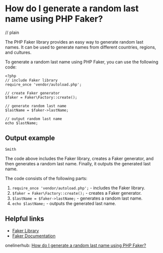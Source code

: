 # How do I generate a random last name using PHP Faker?
// plain

The PHP Faker library provides an easy way to generate random last names. It can be used to generate names from different countries, regions, and cultures.

To generate a random last name using PHP Faker, you can use the following code:

```
<?php
// include Faker library
require_once 'vendor/autoload.php';

// create Faker generator
$faker = Faker\Factory::create();

// generate random last name
$lastName = $faker->lastName;

// output random last name
echo $lastName;
```

## Output example

```
Smith
```

The code above includes the Faker library, creates a Faker generator, and then generates a random last name. Finally, it outputs the generated last name.

The code consists of the following parts:

1. `require_once 'vendor/autoload.php';` - includes the Faker library.
2. `$faker = Faker\Factory::create();` - creates a Faker generator.
3. `$lastName = $faker->lastName;` - generates a random last name.
4. `echo $lastName;` - outputs the generated last name.

## Helpful links

- [Faker Library](https://github.com/fzaninotto/Faker)
- [Faker Documentation](https://github.com/fzaninotto/Faker#fakerproviderbaselastname)

onelinerhub: [How do I generate a random last name using PHP Faker?](https://onelinerhub.com/php-faker/how-do-i-generate-a-random-last-name-using-php-faker)